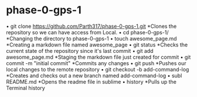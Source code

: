 # phase-0-gps-1

•  git clone https://github.com/Parth317/phase-0-gps-1.git 
	*Clones the repository so we can have access from Local.
•  cd phase-0-gps-1/
	*Changing the directory to phase-0-gps-1
•  touch awesome_page.md
	*Creating a markdown file named awesome_page
•  git status
	*Checks the current state of the repository since it's last commit
•  git add awesome_page.md
	*Staging the markdown file just created for commit
•  git commit -m "initial commit"
	*Commits any changes
•  git push
	*Pushes our local changes to the remote repository
•  git checkout -b add-command-log
	*Creates and checks out a new branch named add-command-log
•  subl README.md 
	*Opens the readme file in sublime
•  history
	*Pulls up the Terminal history

